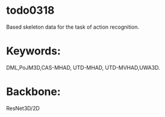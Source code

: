 # todo0318

Based skeleton data for the task of action recognition. 

# Keywords: 

DML,PoJM3D,CAS-MHAD, UTD-MHAD, UTD-MVHAD,UWA3D.  

# Backbone:

ResNet3D/2D

